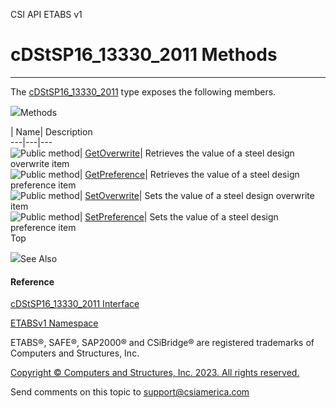 ﻿

CSI API ETABS v1

# cDStSP16_13330_2011 Methods  
  
---  
  
The [cDStSP16_13330_2011](50971f79-76dc-77f6-159e-d13b835176fb.htm) type
exposes the following members.

![](../icons/SectionExpanded.png)Methods

| Name| Description  
---|---|---  
![Public method](../icons/pubmethod.gif)|
[GetOverwrite](4bf3c33a-808c-b891-a5cd-a47d0210325e.htm)|  Retrieves the value
of a steel design overwrite item  
![Public method](../icons/pubmethod.gif)|
[GetPreference](6e73008d-5c29-8da1-265e-efd46406376a.htm)|  Retrieves the
value of a steel design preference item  
![Public method](../icons/pubmethod.gif)|
[SetOverwrite](02b1c62c-4eff-a91f-1d2e-f460128ebf91.htm)|  Sets the value of a
steel design overwrite item  
![Public method](../icons/pubmethod.gif)|
[SetPreference](81974dd3-f0da-54b2-1539-3c9c2803095b.htm)|  Sets the value of
a steel design preference item  
Top

![](../icons/SectionExpanded.png)See Also

#### Reference

[cDStSP16_13330_2011 Interface](50971f79-76dc-77f6-159e-d13b835176fb.htm)

[ETABSv1 Namespace](2780f1b8-2033-5289-2298-1cdb2a7508d9.htm)

ETABS®, SAFE®, SAP2000® and CSiBridge® are registered trademarks of Computers
and Structures, Inc.  

[Copyright © Computers and Structures, Inc. 2023. All rights
reserved.](http://www.csiamerica.com)

Send comments on this topic to
[support@csiamerica.com](mailto:support%40csiamerica.com?Subject=CSI%20API%20ETABS%20v1)

